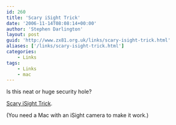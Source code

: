 ```yaml
---
id: 260
title: 'Scary iSight Trick'
date: '2006-11-14T08:08:14+00:00'
author: 'Stephen Darlington'
layout: post
guid: 'http://www.zx81.org.uk/links/scary-isight-trick.html'
aliases: ['/links/scary-isight-trick.html']
categories:
    - Links
tags:
    - Links
    - mac
---
```


Is this neat or huge security hole?

[Scary iSight Trick](http://www.josephcrawford.com/2006/11/11/scary-isight-trick/ "Neat or scary?").

(You need a Mac with an iSight camera to make it work.)